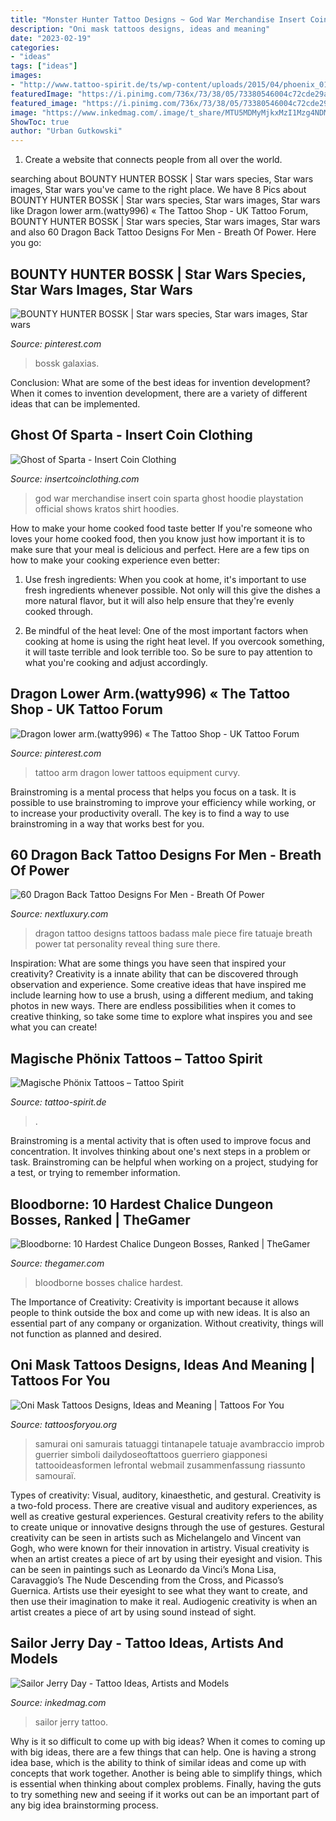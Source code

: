 ```yaml
---
title: "Monster Hunter Tattoo Designs ~ God War Merchandise Insert Coin Sparta Ghost Hoodie Playstation Official Shows Kratos Shirt Hoodies"
description: "Oni mask tattoos designs, ideas and meaning"
date: "2023-02-19"
categories:
- "ideas"
tags: ["ideas"]
images:
- "http://www.tattoo-spirit.de/ts/wp-content/uploads/2015/04/phoenix_012.jpg?91477f"
featuredImage: "https://i.pinimg.com/736x/73/38/05/73380546004c72cde29a16e31b75e307--tattoo-forum-dragons.jpg"
featured_image: "https://i.pinimg.com/736x/73/38/05/73380546004c72cde29a16e31b75e307--tattoo-forum-dragons.jpg"
image: "https://www.inkedmag.com/.image/t_share/MTU5MDMyMjkxMzI1Mzg4NDM3/3.jpg"
ShowToc: true
author: "Urban Gutkowski"
---
```



1. Create a website that connects people from all over the world.

	

		
searching about BOUNTY HUNTER BOSSK | Star wars species, Star wars images, Star wars you've came to the right place. We have 8 Pics about BOUNTY HUNTER BOSSK | Star wars species, Star wars images, Star wars like Dragon lower arm.(watty996) « The Tattoo Shop - UK Tattoo Forum, BOUNTY HUNTER BOSSK | Star wars species, Star wars images, Star wars and also 60 Dragon Back Tattoo Designs For Men - Breath Of Power. Here you go:
		
    
## BOUNTY HUNTER BOSSK | Star Wars Species, Star Wars Images, Star Wars

<img loading=lazy src="https://i.pinimg.com/736x/fb/db/f1/fbdbf1ea6d9e90781a43160bb00b63cb.jpg" onerror="this.onerror=null;this.src='https://tse1.mm.bing.net/th?id=OIP.29rebdYOf_mIqgHDCsPphQHaNJ&amp;pid=15.1';" alt="BOUNTY HUNTER BOSSK | Star wars species, Star wars images, Star wars">

_Source: pinterest.com_

>bossk galaxias. 

	

Conclusion: What are some of the best ideas for invention development?
When it comes to invention development, there are a variety of different ideas that can be implemented.

    
## Ghost Of Sparta - Insert Coin Clothing

<img loading=lazy src="https://www.insertcoinclothing.com/media/images/products/290_5.jpg" onerror="this.onerror=null;this.src='https://tse1.mm.bing.net/th?id=OIP.R0kHIpbtCjpQcc9BoYxKywHaKO&amp;pid=15.1';" alt="Ghost of Sparta - Insert Coin Clothing">

_Source: insertcoinclothing.com_

>god war merchandise insert coin sparta ghost hoodie playstation official shows kratos shirt hoodies. 

	

How to make your home cooked food taste better
If you're someone who loves your home cooked food, then you know just how important it is to make sure that your meal is delicious and perfect. Here are a few tips on how to make your cooking experience even better: 
1. Use fresh ingredients: When you cook at home, it's important to use fresh ingredients whenever possible. Not only will this give the dishes a more natural flavor, but it will also help ensure that they're evenly cooked through.

2. Be mindful of the heat level: One of the most important factors when cooking at home is using the right heat level. If you overcook something, it will taste terrible and look terrible too. So be sure to pay attention to what you're cooking and adjust accordingly.


    
## Dragon Lower Arm.(watty996) « The Tattoo Shop - UK Tattoo Forum

<img loading=lazy src="https://i.pinimg.com/736x/73/38/05/73380546004c72cde29a16e31b75e307--tattoo-forum-dragons.jpg" onerror="this.onerror=null;this.src='https://tse3.mm.bing.net/th?id=OIP.1Kv4mBw9HonlvKF6GioOGgHaJ3&amp;pid=15.1';" alt="Dragon lower arm.(watty996) « The Tattoo Shop - UK Tattoo Forum">

_Source: pinterest.com_

>tattoo arm dragon lower tattoos equipment curvy. 

	

Brainstroming is a mental process that helps you focus on a task. It is possible to use brainstroming to improve your efficiency while working, or to increase your productivity overall. The key is to find a way to use brainstroming in a way that works best for you.

    
## 60 Dragon Back Tattoo Designs For Men - Breath Of Power

<img loading=lazy src="http://nextluxury.com/wp-content/uploads/flaming-dragon-male-full-back-tatoto-inspiration.jpg" onerror="this.onerror=null;this.src='https://tse1.mm.bing.net/th?id=OIP.gkTmDO6lnfXSF9M5WjQGqQHaKj&amp;pid=15.1';" alt="60 Dragon Back Tattoo Designs For Men - Breath Of Power">

_Source: nextluxury.com_

>dragon tattoo designs tattoos badass male piece fire tatuaje breath power tat personality reveal thing sure there. 

	

Inspiration: What are some things you have seen that inspired your creativity?
Creativity is a innate ability that can be discovered through observation and experience. Some creative ideas that have inspired me include learning how to use a brush, using a different medium, and taking photos in new ways. There are endless possibilities when it comes to creative thinking, so take some time to explore what inspires you and see what you can create!

    
## Magische Phönix Tattoos – Tattoo Spirit

<img loading=lazy src="http://www.tattoo-spirit.de/ts/wp-content/uploads/2015/04/phoenix_012.jpg?91477f" onerror="this.onerror=null;this.src='https://tse2.mm.bing.net/th?id=OIP.yqLTga30Wl8EBWnsiJUmJwHaLW&amp;pid=15.1';" alt="Magische Phönix Tattoos – Tattoo Spirit">

_Source: tattoo-spirit.de_

>. 

	

Brainstroming is a mental activity that is often used to improve focus and concentration. It involves thinking about one's next steps in a problem or task. Brainstroming can be helpful when working on a project, studying for a test, or trying to remember information.

    
## Bloodborne: 10 Hardest Chalice Dungeon Bosses, Ranked | TheGamer

<img loading=lazy src="https://static2.thegamerimages.com/wordpress/wp-content/uploads/2020/10/Bloodborne-Chalice-Dungeon-bosses-feature.jpg" onerror="this.onerror=null;this.src='https://tse2.mm.bing.net/th?id=OIP.hLkHQMmmR1gXB7AEKzxswgHaDt&amp;pid=15.1';" alt="Bloodborne: 10 Hardest Chalice Dungeon Bosses, Ranked | TheGamer">

_Source: thegamer.com_

>bloodborne bosses chalice hardest. 

	

The Importance of Creativity:
Creativity is important because it allows people to think outside the box and come up with new ideas. It is also an essential part of any company or organization. Without creativity, things will not function as planned and desired.

    
## Oni Mask Tattoos Designs, Ideas And Meaning | Tattoos For You

<img loading=lazy src="https://www.tattoosforyou.org/wp-content/uploads/2016/03/Oni-Mask-Tattoo-Forearm.jpg" onerror="this.onerror=null;this.src='https://tse1.mm.bing.net/th?id=OIP.D0OgAOm06NX1DNt1exVqOQHaL7&amp;pid=15.1';" alt="Oni Mask Tattoos Designs, Ideas and Meaning | Tattoos For You">

_Source: tattoosforyou.org_

>samurai oni samurais tatuaggi tintanapele tatuaje avambraccio improb guerrier simboli dailydoseoftattoos guerriero giapponesi tattooideasformen lefrontal webmail zusammenfassung riassunto samouraï. 

	

Types of creativity: Visual, auditory, kinaesthetic, and gestural.
Creativity is a two-fold process. There are creative visual and auditory experiences, as well as creative gestural experiences. Gestural creativity refers to the ability to create unique or innovative designs through the use of gestures. Gestural creativity can be seen in artists such as Michelangelo and Vincent van Gogh, who were known for their innovation in artistry. Visual creativity is when an artist creates a piece of art by using their eyesight and vision. This can be seen in paintings such as Leonardo da Vinci’s Mona Lisa, Caravaggio’s The Nude Descending from the Cross, and Picasso’s Guernica. Artists use their eyesight to see what they want to create, and then use their imagination to make it real. Audiogenic creativity is when an artist creates a piece of art by using sound instead of sight.

    
## Sailor Jerry Day - Tattoo Ideas, Artists And Models

<img loading=lazy src="https://www.inkedmag.com/.image/t_share/MTU5MDMyMjkxMzI1Mzg4NDM3/3.jpg" onerror="this.onerror=null;this.src='https://tse4.mm.bing.net/th?id=OIP.FuQNdhrla7bbR4yVWUHxLAHaHa&amp;pid=15.1';" alt="Sailor Jerry Day - Tattoo Ideas, Artists and Models">

_Source: inkedmag.com_

>sailor jerry tattoo. 

	

Why is it so difficult to come up with big ideas?
When it comes to coming up with big ideas, there are a few things that can help. One is having a strong idea base, which is the ability to think of similar ideas and come up with concepts that work together. Another is being able to simplify things, which is essential when thinking about complex problems. Finally, having the guts to try something new and seeing if it works out can be an important part of any big idea brainstorming process.

